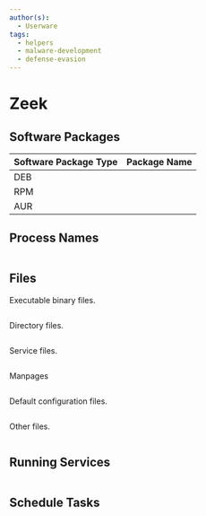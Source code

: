 ```yaml
---
author(s):
  - Userware
tags:
  - helpers
  - malware-development
  - defense-evasion
---
```

# Zeek

## Software Packages

| Software Package Type | Package Name |
| --------------------- | ------------ |
| DEB                   |              |
| RPM                   |              |
| AUR                   |              |

## Process Names

```

```

## Files

Executable binary files.

```

```

Directory files.

```

```

Service files.

```

```

Manpages

```

```

Default configuration files.

```

```

Other files.

```

```

## Running Services

```

```

## Schedule Tasks

```

```